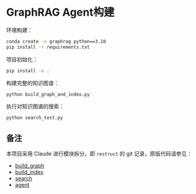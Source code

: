 # GraphRAG Agent构建

环境构建：

```bash
conda create -n graphrag python==3.10
pip install -r requirements.txt
```

项目初始化：

```bash
pip install -e .
```

构建完整的知识图谱：

```bash
python build_graph_and_index.py 
```

执行对知识图谱的搜索：

```bash
python search_test.py
```

## 备注

本项目采用 Claude 进行模块拆分，即 `restruct` 的 git 记录，原版代码请参见：

- [build_graph](https://github.com/1517005260/graph-rag-agent/blob/8de857a36022eaf48ec3882e99e8c9de469be155/extract_entity.py)
- [build_index](https://github.com/1517005260/graph-rag-agent/blob/a0193a09f8918afb507ac65701ef05541665f67b/build_index.py)
- [search](https://github.com/1517005260/graph-rag-agent/blob/f746b3d7f8ef38c451ce291d25a32bd0cfc6e6b2/search.py)
- [agent](https://github.com/1517005260/graph-rag-agent/blob/b260c0b9a535d8edb0c2b0523e2a7fa8b2818ea4/agent.py)